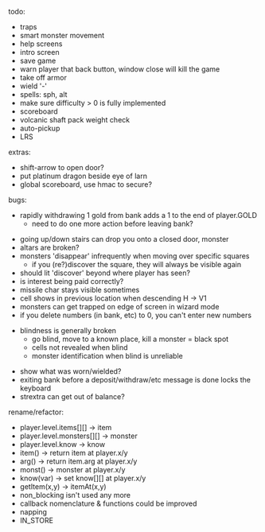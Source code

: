 todo:
- traps
- smart monster movement
- help screens
- intro screen
- save game
- warn player that back button, window close will kill the game
- take off armor
- wield '-'
- spells: sph, alt
- make sure difficulty > 0 is fully implemented
- scoreboard
- volcanic shaft pack weight check
- auto-pickup
- LRS

extras:
- shift-arrow to open door?
- put platinum dragon beside eye of larn
- global scoreboard, use hmac to secure?

bugs:
* rapidly withdrawing 1 gold from bank adds a 1 to the end of player.GOLD
  - need to do one more action before leaving bank?
- going up/down stairs can drop you onto a closed door, monster
- altars are broken?
- monsters 'disappear' infrequently when moving over specific squares
  - if you (re?)discover the square, they will always be visible again
- should lit 'discover' beyond where player has seen?
- is interest being paid correctly?
- missile char stays visible sometimes
- cell shows in previous location when descending H -> V1
- monsters can get trapped on edge of screen in wizard mode
- if you delete numbers (in bank, etc) to 0, you can't enter new numbers
* blindness is generally broken
  - go blind, move to a known place, kill a monster = black spot
  - cells not revealed when blind
  - monster identification when blind is unreliable
- show what was worn/wielded?
- exiting bank before a deposit/withdraw/etc message is done locks the keyboard
- strextra can get out of balance?

rename/refactor:
- player.level.items[][] -> item
- player.level.monsters[][] -> monster
- player.level.know -> know
- item() -> return item at player.x/y
- arg() -> return item.arg at player.x/y
- monst() -> monster at player.x/y
- know(var) -> set know[][] at player.x/y
- getItem(x,y) -> itemAt(x,y)
- non_blocking isn't used any more
- callback nomenclature & functions could be improved
- napping
- IN_STORE
